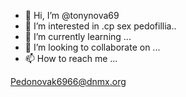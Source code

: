 
- 👋 Hi, I’m @tonynova69
- 👀 I’m interested in .cp sex pedofillia..
- 🌱 I’m currently learning ...
- 💞️ I’m looking to collaborate on ...
- 📫 How to reach me ...

Pedonovak6966@dnmx.org




<!---
tonynova69/tonynova69 is a ✨ special ✨ repository because its `README.md` (this file) appears on your GitHub profile.
You can click the Preview link to take a look at your changes.
--->

